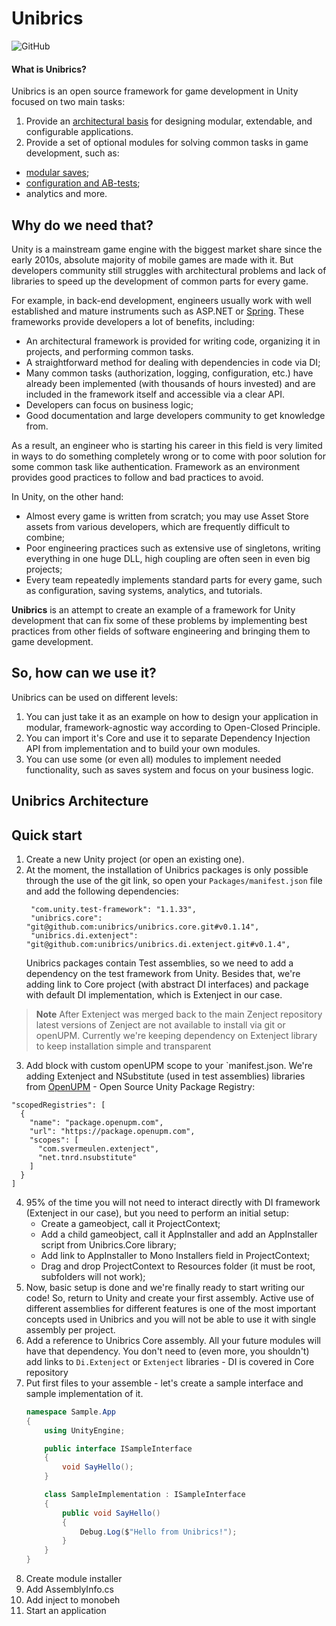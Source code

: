 # Unibrics
![GitHub](https://img.shields.io/github/license/unibrics/unibrics?style=for-the-badge&color=blue)

#### What is Unibrics?

Unibrics is an open source framework for game development in Unity focused on two main tasks:
1. Provide an [architectural basis](https://github.com/unibrics/unibrics.core) for designing modular, extendable, and configurable applications.
2. Provide a set of optional modules for solving common tasks in game development, such as:
- [modular saves](https://github.com/unibrics/unibrics.saves);
- [configuration and AB-tests](https://github.com/unibrics/unibrics.configuration);
- analytics
and more.


## Why do we need that?
Unity is a mainstream game engine with the biggest market share since the early 2010s, absolute majority of mobile games are made with it. But developers community still struggles with architectural problems and lack of libraries to speed up the development of common parts for every game. 

For example, in back-end development, engineers usually work with well established and mature instruments such as ASP.NET or [Spring](https://spring.io/quickstart). These frameworks provide developers a lot of benefits, including:
- An architectural framework is provided for writing code, organizing it in projects, and performing common tasks.
- A straightforward method for dealing with dependencies in code via DI;
- Many common tasks (authorization, logging, configuration, etc.) have already been implemented (with thousands of hours invested) and are included in the framework itself and accessible via a clear API.
- Developers can focus on business logic;
- Good documentation and large developers community to get knowledge from.

As a result, an engineer who is starting his career in this field is very limited in ways to do something completely wrong or to come with poor solution for some common task like authentication. Framework as an environment provides good practices to follow and bad practices to avoid.

In Unity, on the other hand:
- Almost every game is written from scratch; you may use Asset Store assets from various developers, which are frequently difficult to combine;
- Poor engineering practices such as extensive use of singletons, writing everything in one huge DLL, high coupling are often seen in even big projects; 
- Every team repeatedly implements standard parts for every game, such as configuration, saving systems, analytics, and tutorials.

**Unibrics** is an attempt to create an example of a framework for Unity development that can fix some of these problems by implementing best practices from other fields of software engineering and bringing them to game development.

## So, how can we use it?

Unibrics can be used on different levels:
1. You can just take it as an example on how to design your application in modular, framework-agnostic way according to Open-Closed Principle.
2. You can import it's Core and use it to separate Dependency Injection API from implementation and to build your own modules.
3. You can use some (or even all) modules to implement needed functionality, such as saves system and focus on your business logic.

## Unibrics Architecture

## Quick start
1. Create a new Unity project (or open an existing one).
2. At the moment, the installation of Unibrics packages is only possible through the use of the git link, so open your `Packages/manifest.json` file and add the following dependencies:
   ```
    "com.unity.test-framework": "1.1.33",
    "unibrics.core": "git@github.com:unibrics/unibrics.core.git#v0.1.14",
    "unibrics.di.extenject": "git@github.com:unibrics/unibrics.di.extenject.git#v0.1.4",
   ```
   Unibrics packages contain Test assemblies, so we need to add a dependency on the test framework from Unity. Besides that, we're adding link to Core project (with abstract DI interfaces) and package with default DI implementation, which is Extenject in our case.
> **Note**
> After Extenject was merged back to the main Zenject repository latest versions of Zenject are not available to install via git or openUPM. Currently we're keeping dependency on Extenject library to keep installation simple and transparent
3. Add block with custom openUPM scope to your `manifest.json. We're adding Extenject and NSubstitute (used in test assemblies) libraries from [OpenUPM](https://openupm.com/) - Open Source Unity Package Registry:
  ```
  "scopedRegistries": [
    {
      "name": "package.openupm.com",
      "url": "https://package.openupm.com",
      "scopes": [
        "com.svermeulen.extenject",
        "net.tnrd.nsubstitute"
      ]
    }
  ]
  ```
4. 95% of the time you will not need to interact directly with DI framework (Extenject in our case), but you need to perform an initial setup:
   - Create a gameobject, call it ProjectContext;
   - Add a child gameobject, call it AppInstaller and add an AppInstaller script from Unibrics.Core library;
   - Add link to AppInstaller to Mono Installers field in ProjectContext;
   - Drag and drop ProjectContext to Resources folder (it must be root, subfolders will not work);
4. Now, basic setup is done and we're finally ready to start writing our code! So, return to Unity and create your first assembly. Active use of different assemblies for different features is one of the most important concepts used in Unibrics and you will not be able to use it with single assembly per project.
5. Add a reference to Unibrics Core assembly. All your future modules will have that dependency. You don't need to (even more, you shouldn't) add links to `Di.Extenject` or `Extenject` libraries - DI is covered in Core repository
6. Put first files to your assemble - let's create a sample interface and sample implementation of it.
   ```C#
   namespace Sample.App
   {
       using UnityEngine;

       public interface ISampleInterface
       {
           void SayHello();
       }

       class SampleImplementation : ISampleInterface
       {
           public void SayHello()
           {
               Debug.Log($"Hello from Unibrics!");
           }
       }
   }
   ```
8. Create module installer
9. Add AssemblyInfo.cs
10. Add inject to monobeh
11. Start an application
